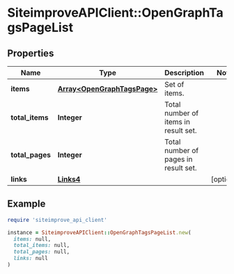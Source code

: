 # SiteimproveAPIClient::OpenGraphTagsPageList

## Properties

| Name | Type | Description | Notes |
| ---- | ---- | ----------- | ----- |
| **items** | [**Array&lt;OpenGraphTagsPage&gt;**](OpenGraphTagsPage.md) | Set of items. |  |
| **total_items** | **Integer** | Total number of items in result set. |  |
| **total_pages** | **Integer** | Total number of pages in result set. |  |
| **links** | [**Links4**](Links4.md) |  | [optional] |

## Example

```ruby
require 'siteimprove_api_client'

instance = SiteimproveAPIClient::OpenGraphTagsPageList.new(
  items: null,
  total_items: null,
  total_pages: null,
  links: null
)
```

